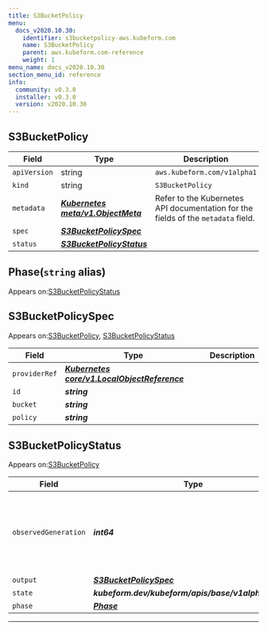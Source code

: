 ```yaml
---
title: S3BucketPolicy
menu:
  docs_v2020.10.30:
    identifier: s3bucketpolicy-aws.kubeform.com
    name: S3BucketPolicy
    parent: aws.kubeform.com-reference
    weight: 1
menu_name: docs_v2020.10.30
section_menu_id: reference
info:
  community: v0.3.0
  installer: v0.3.0
  version: v2020.10.30
---
```


## S3BucketPolicy
| Field | Type | Description |
| ------ | ----- | ----------- |
| `apiVersion` | string | `aws.kubeform.com/v1alpha1` |
|    `kind` | string | `S3BucketPolicy` |
| `metadata` | ***[Kubernetes meta/v1.ObjectMeta](https://v1-18.docs.kubernetes.io/docs/reference/generated/kubernetes-api/v1.18/#objectmeta-v1-meta)***|Refer to the Kubernetes API documentation for the fields of the `metadata` field.|
| `spec` | ***[S3BucketPolicySpec](#s3bucketpolicyspec)***||
| `status` | ***[S3BucketPolicyStatus](#s3bucketpolicystatus)***||
## Phase(`string` alias)

Appears on:[S3BucketPolicyStatus](#s3bucketpolicystatus)

## S3BucketPolicySpec

Appears on:[S3BucketPolicy](#s3bucketpolicy), [S3BucketPolicyStatus](#s3bucketpolicystatus)

| Field | Type | Description |
| ------ | ----- | ----------- |
| `providerRef` | ***[Kubernetes core/v1.LocalObjectReference](https://v1-18.docs.kubernetes.io/docs/reference/generated/kubernetes-api/v1.18/#localobjectreference-v1-core)***||
| `id` | ***string***||
| `bucket` | ***string***||
| `policy` | ***string***||
## S3BucketPolicyStatus

Appears on:[S3BucketPolicy](#s3bucketpolicy)

| Field | Type | Description |
| ------ | ----- | ----------- |
| `observedGeneration` | ***int64***| ***(Optional)*** Resource generation, which is updated on mutation by the API Server.|
| `output` | ***[S3BucketPolicySpec](#s3bucketpolicyspec)***| ***(Optional)*** |
| `state` | ***kubeform.dev/kubeform/apis/base/v1alpha1.State***| ***(Optional)*** |
| `phase` | ***[Phase](#phase)***| ***(Optional)*** |
---
